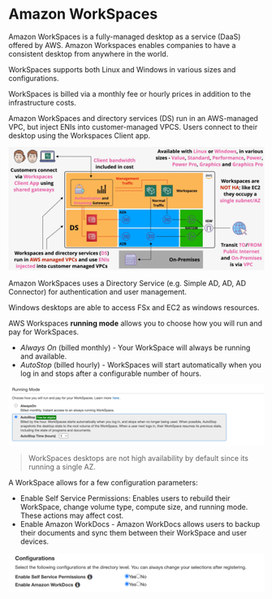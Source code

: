 # Amazon WorkSpaces

Amazon WorkSpaces is a fully-managed desktop as a service (DaaS) offered by AWS. Amazon Workspaces enables companies to have a consistent desktop from anywhere in the world.

WorkSpaces supports both Linux and Windows in various sizes and configurations.

WorkSpaces is billed via a monthly fee or hourly prices in addition to the infrastructure costs.

Amazon WorkSpaces and directory services (DS) run in an AWS-managed VPC, but inject ENIs into customer-managed VPCS. Users connect to their desktop using the Workspaces Client app.

![Amazon WorkSpaces](./static/images/workspaces_arch.png)

Amazon WorkSpaces uses a Directory Service (e.g. Simple AD, AD, AD Connector) for authentication and user management.

Windows desktops are able to access FSx and EC2 as windows resources.

AWS Workspaces **running mode** allows you to choose how you will run and pay for WorkSpaces.
- *Always On* (billed monthly) - Your WorkSpace will always be running and available.
- *AutoStop* (billed hourly) - WorkSpaces will start automatically when you log in and stops after a configurable number of hours.

![Running Mode](./static/images/workspaces_runningmode.png)

> WorkSpaces desktops are not high availability by default since its running a single AZ.

A WorkSpace allows for a few configuration parameters:
- Enable Self Service Permissions: Enables users to rebuild their WorkSpace, change volume type, compute size, and running mode. These actions may affect cost.
- Enable Amazon WorkDocs - Amazon WorkDocs allows users to backup their documents and sync them between their WorkSpace and user devices.

![WorkSpaces Configuration](./static/images/workspaces_config.png)